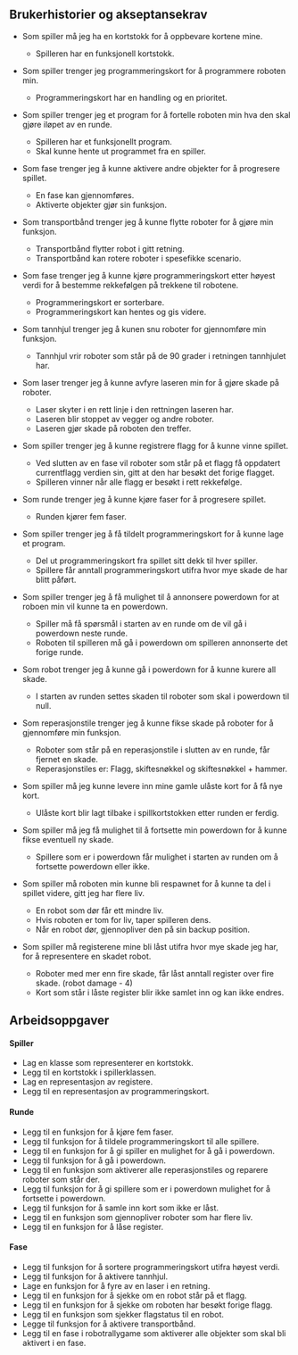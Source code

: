 ## Brukerhistorier og akseptansekrav

- Som spiller må jeg ha en kortstokk for å oppbevare kortene mine.
    - Spilleren har en funksjonell kortstokk.

- Som spiller trenger jeg programmeringskort for å programmere roboten min.
    - Programmeringskort har en handling og en prioritet.

- Som spiller trenger jeg et program for å fortelle roboten min hva den skal gjøre iløpet av en runde.
    - Spilleren har et funksjonellt program.
    - Skal kunne hente ut programmet fra en spiller.

- Som fase trenger jeg å kunne aktivere andre objekter for å progresere spillet.
    - En fase kan gjennomføres.
    - Aktiverte objekter gjør sin funksjon.

- Som transportbånd trenger jeg å kunne flytte roboter for å gjøre min funksjon.
    - Transportbånd flytter robot i gitt retning.
    - Transportbånd kan rotere roboter i spesefikke scenario.

- Som fase trenger jeg å kunne kjøre programmeringskort etter høyest verdi for å bestemme rekkefølgen på trekkene til robotene.
    - Programmeringskort er sorterbare.
    - Programmeringskort kan hentes og gis videre.
    
- Som tannhjul trenger jeg å kunen snu roboter for gjennomføre min funksjon.
    - Tannhjul vrir roboter som står på de 90 grader i retningen tannhjulet har.

- Som laser trenger jeg å kunne avfyre laseren min for å gjøre skade på roboter.
    - Laser skyter i en rett linje i den rettningen laseren har.
    - Laseren blir stoppet av vegger og andre roboter.
    - Laseren gjør skade på roboten den treffer.

- Som spiller trenger jeg å kunne registrere flagg for å kunne vinne spillet.
    - Ved slutten av en fase vil roboter som står på et flagg få oppdatert currentflagg verdien sin, gitt at den har besøkt det forige flagget.
    - Spilleren vinner når alle flagg er besøkt i rett rekkefølge.

- Som runde trenger jeg å kunne kjøre faser for å progresere spillet.
    - Runden kjører fem faser.

- Som spiller trenger jeg å få tildelt programmeringskort for å kunne lage et program.
    - Del ut programmeringskort fra spillet sitt dekk til hver spiller.
    - Spillere får anntall programmeringskort utifra hvor mye skade de har blitt påført.

- Som spiller trenger jeg å få mulighet til å annonsere powerdown for at roboen min vil kunne ta en powerdown.
    - Spiller må få spørsmål i starten av en runde om de vil gå i powerdown neste runde.
    - Roboten til spilleren må gå i powerdown om spilleren annonserte det forige runde.

- Som robot trenger jeg å kunne gå i powerdown for å kunne kurere all skade.
    - I starten av runden settes skaden til roboter som skal i powerdown til null.

- Som reperasjonstile trenger jeg å kunne fikse skade på roboter for å gjennomføre min funksjon.
    - Roboter som står på en reperasjonstile i slutten av en runde, får fjernet en skade.
    - Reperasjonstiles er: Flagg, skiftesnøkkel og skiftesnøkkel + hammer.

- Som spiller må jeg kunne levere inn mine gamle ulåste kort for å få nye kort.
    - Ulåste kort blir lagt tilbake i spillkortstokken etter runden er ferdig.

- Som spiller må jeg få mulighet til å fortsette min powerdown for å kunne fikse eventuell ny skade.
    - Spillere som er i powerdown får mulighet i starten av runden om å fortsette powerdown eller ikke.

- Som spiller må roboten min kunne bli respawnet for å kunne ta del i spillet videre, gitt jeg har flere liv.
    - En robot som dør får ett mindre liv.
    - Hvis roboten er tom for liv, taper spilleren dens.
    - Når en robot dør, gjennopliver den på sin backup position.

- Som spiller må registerene mine bli låst utifra hvor mye skade jeg har, for å representere en skadet robot.
    - Roboter med mer enn fire skade, får låst anntall register over fire skade. (robot damage - 4)
    - Kort som står i låste register blir ikke samlet inn og kan ikke endres.
    
## Arbeidsoppgaver

#### Spiller

- Lag en klasse som representerer en kortstokk.
- Legg til en kortstokk i spillerklassen.
- Lag en representasjon av registere.
- Legg til en representasjon av programmeringskort.

#### Runde

- Legg til en funksjon for å kjøre fem faser.
- Legg til funksjon for å tildele programmeringskort til alle spillere.
- Legg til en funksjon for å gi spiller en mulighet for å gå i powerdown.
- Legg til funksjon for å gå i powerdown.
- Legg til en funksjon som aktiverer alle reperasjonstiles og reparere roboter som står der.
- Legg til funksjon for å gi spillere som er i powerdown mulighet for å fortsette i powerdown.
- Legg til funksjon for å samle inn kort som ikke er låst.
- Legg til en funksjon som gjennopliver roboter som har flere liv.
- Legg til en funksjon for å låse register.

#### Fase

- Legg til funksjon for å sortere programmeringskort utifra høyest verdi.
- Legg til funksjon for å aktivere tannhjul.
- Lage en funksjon for å fyre av en laser i en retning.
- Legg til en funksjon for å sjekke om en robot står på et flagg.
- Legg til en funksjon for å sjekke om roboten har besøkt forige flagg.
- Legg til en funksjon som sjekker flagstatus til en robot.
- Legge til funksjon for å aktivere transportbånd.
- Legg til en fase i robotrallygame som aktiverer alle objekter som skal bli aktivert i en fase.